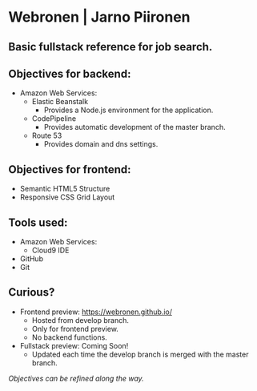 # Webronen | Jarno Piironen
## Basic fullstack reference for job search.
## Objectives for backend:
* Amazon Web Services:
  * Elastic Beanstalk
    * Provides a Node.js environment for the application.
  * CodePipeline
    * Provides automatic development of the master branch.
  * Route 53
    * Provides domain and dns settings.

## Objectives for frontend:
* Semantic HTML5 Structure
* Responsive CSS Grid Layout

## Tools used:
* Amazon Web Services:
  * Cloud9 IDE
* GitHub
* Git

## Curious?
* Frontend preview: https://webronen.github.io/
  * Hosted from develop branch.
  * Only for frontend preview.
  * No backend functions.
* Fullstack preview: Coming Soon!
  * Updated each time the develop branch is merged with the master branch.

*Objectives can be refined along the way.*
